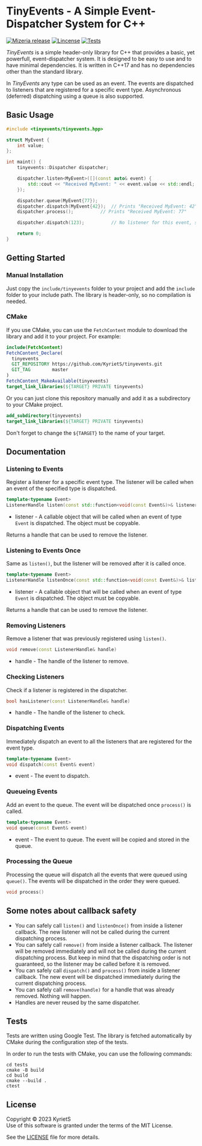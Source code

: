 # TinyEvents - A Simple Event-Dispatcher System for C++

[![Mizeria release](https://img.shields.io/github/v/release/KyrietS/tinyevents?include_prereleases&sort=semver)](https://github.com/KyrietS/tinyevents/releases)
[![Lincense](https://img.shields.io/github/license/KyrietS/tinyevents)](LICENSE)
[![Tests](https://github.com/KyrietS/tinyevents/actions/workflows/tests.yml/badge.svg)](https://github.com/KyrietS/tinyevents/actions/workflows/tests.yml)

*TinyEvents* is a simple header-only library for C++ that provides a basic, yet powerfull, event-dispatcher system. It is designed to be easy to use and to have minimal dependencies. It is written in C++17 and has no dependencies other than the standard library.

In *TinyEvents* any type can be used as an event. The events are dispatched to listeners that are registered for a specific event type. Asynchronous (deferred) dispatching using a queue is also supported.

## Basic Usage

```cpp
#include <tinyevents/tinyevents.hpp>

struct MyEvent {
    int value;
};

int maint() {
    tinyevents::Dispatcher dispatcher;

    dispatcher.listen<MyEvent>([](const auto& event) {
        std::cout << "Received MyEvent: " << event.value << std::endl;
    });

    dispatcher.queue(MyEvent{77});
    dispatcher.dispatch(MyEvent{42});  // Prints "Received MyEvent: 42"
    dispatcher.process();          // Prints "Received MyEvent: 77"

    dispatcher.dispatch(123);          // No listener for this event, so nothing happens

    return 0;
}
```

## Getting Started

### Manual Installation
Just copy the `include/tinyevents` folder to your project and add the `include` folder to your include path. The library is header-only, so no compilation is needed.

### CMake
If you use CMake, you can use the `FetchContent` module to download the library and add it to your project. For example:

```cmake
include(FetchContent)
FetchContent_Declare(
  tinyevents
  GIT_REPOSITORY https://github.com/KyrietS/tinyevents.git
  GIT_TAG        master
)
FetchContent_MakeAvailable(tinyevents)
target_link_libraries(${TARGET} PRIVATE tinyevents)
```

Or you can just clone this repository manually and add it as a subdirectory to your CMake project.
```cmake
add_subdirectory(tinyevents)
target_link_libraries(${TARGET} PRIVATE tinyevents)
```

Don't forget to change the `${TARGET}` to the name of your target.

## Documentation

### Listening to Events

Register a listener for a specific event type. The listener will be called when an event of the specified type is dispatched.

```cpp
template<typename Event>
ListenerHandle listen(const std::function<void(const Event&)>& listener)
```
* listener - A callable object that will be called when an event of type `Event` is dispatched. The object must be copyable.

Returns a handle that can be used to remove the listener.

### Listening to Events Once

Same as `listen()`, but the listener will be removed after it is called once.

```cpp
template<typename Event>
ListenerHandle listenOnce(const std::function<void(const Event&)>& listener)
```
* listener - A callable object that will be called when an event of type `Event` is dispatched. The object must be copyable.

Returns a handle that can be used to remove the listener.

### Removing Listeners

Remove a listener that was previously registered using `listen()`.

```cpp
void remove(const ListenerHandle& handle)
```
* handle - The handle of the listener to remove.

### Checking Listeners

Check if a listener is registered in the dispatcher.

```cpp
bool hasListener(const ListenerHandle& handle)
```
* handle - The handle of the listener to check.

### Dispatching Events

Immediately dispatch an event to all the listeners that are registered for the event type.

```cpp
template<typename Event>
void dispatch(const Event& event)
```
* event - The event to dispatch.

### Queueing Events

Add an event to the queue. The event will be dispatched once `process()` is called.

```cpp
template<typename Event>
void queue(const Event& event)
```
* event - The event to queue. The event will be copied and stored in the queue.

### Processing the Queue

Processing the queue will dispatch all the events that were queued using `queue()`. The events will be dispatched in the order they were queued.

```cpp
void process()
```

## Some notes about callback safety

* You can safely call `listen()` and `listenOnce()` from inside a listener callback. The new listener will not be called during the current dispatching process.
* You can safely call `remove()` from inside a listener callback. The listener will be removed immediately and will not be called during the current dispatching process. But keep in mind that the dispatching order is not guaranteed, so the listener may be called before it is removed.
* You can safely call `dispatch()` and `process()` from inside a listener callback. The new event will be dispatched immediately during the current dispatching process.
* You can safely call `remove(handle)` for a handle that was already removed. Nothing will happen.
* Handles are never reused by the same dispatcher.

## Tests

Tests are written using Google Test. The library is fetched automatically by CMake during the configuration step of the tests.

In order to run the tests with CMake, you can use the following commands:
```
cd tests
cmake -B build
cd build
cmake --build .
ctest
```

## License
Copyright © 2023 KyrietS\
Use of this software is granted under the terms of the MIT License.

See the [LICENSE](LICENSE) file for more details.
